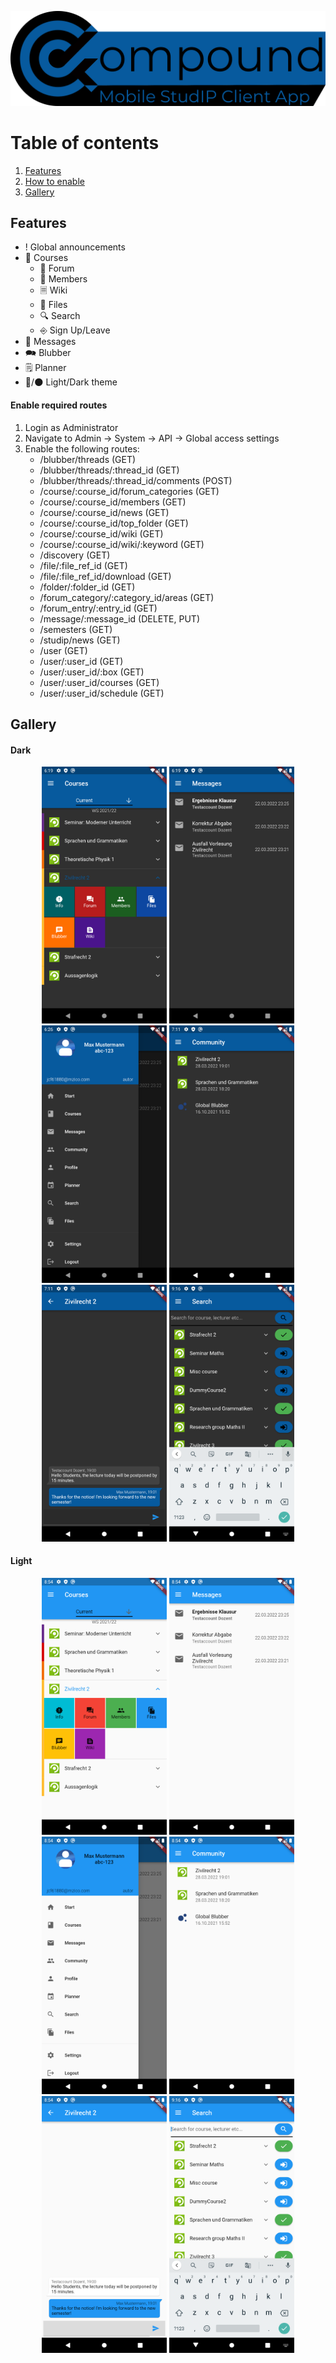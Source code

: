 ![compound-banner](/banner.png)
# Table of contents
1. [Features](#features)
2. [How to enable](#how-to-enable)
3. [Gallery](#gallery)

## Features
* &#33; Global announcements
* &#128214; Courses
    * &#128172; Forum
    * &#129302; Members
    * &#128463; Wiki
    * &#128193; Files
    * &#128269; Search
    * &#9094; Sign Up/Leave
* &#128231; Messages
* &#128490; Blubber
* &#128466; Planner
* &#128262;/&#127761; Light/Dark theme

#### Enable required routes
1. Login as Administrator
2. Navigate to Admin -> System -> API -> Global access settings
3. Enable the following routes:
    * /blubber/threads (GET)
    * /blubber/threads/:thread_id (GET)
    * /blubber/threads/:thread_id/comments (POST)
    * /course/:course_id/forum_categories (GET)
    * /course/:course_id/members (GET)
    * /course/:course_id/news (GET)
    * /course/:course_id/top_folder (GET)
    * /course/:course_id/wiki (GET)
    * /course/:course_id/wiki/:keyword (GET)
    * /discovery (GET)
    * /file/:file_ref_id (GET)
    * /file/:file_ref_id/download (GET)
    * /folder/:folder_id (GET)
    * /forum_category/:category_id/areas (GET)
    * /forum_entry/:entry_id (GET)
    * /message/:message_id (DELETE, PUT)
    * /semesters (GET)
    * /studip/news (GET)
    * /user (GET)
    * /user/:user_id (GET)
    * /user/:user_id/:box (GET)
    * /user/:user_id/courses (GET)
    * /user/:user_id/schedule (GET)

## Gallery
#### Dark
<div align="center">
    <img src="gallery/screenshot_dark_1.png" width="200" />
    <img src="gallery/screenshot_dark_2.png" width="200" />
    <img src="gallery/screenshot_dark_3.png" width="200" />
    <img src="gallery/screenshot_dark_4.png" width="200" />
    <img src="gallery/screenshot_dark_5.png" width="200" />
    <img src="gallery/screenshot_dark_6.png" width="200" />
</div>

#### Light
<div align="center">
    <img src="gallery/screenshot_light_1.png" width="200" />
    <img src="gallery/screenshot_light_2.png" width="200" />
    <img src="gallery/screenshot_light_3.png" width="200" />
    <img src="gallery/screenshot_light_4.png" width="200" />
    <img src="gallery/screenshot_light_5.png" width="200" />
    <img src="gallery/screenshot_light_6.png" width="200" />
</div>
